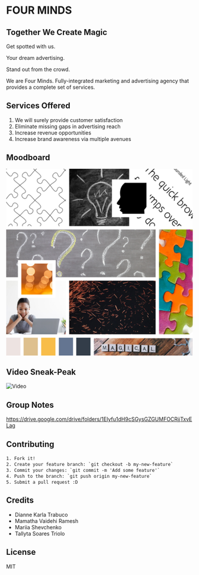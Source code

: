 # FOUR MINDS
## Together We Create Magic

Get spotted with us.

Your dream advertising.

Stand out from the crowd.

We are Four Minds. Fully-integrated marketing and advertising agency that provides a complete set of services.

## Services Offered

  1. We will surely provide customer satisfaction
  2. Eliminate missing gaps in advertising reach
  3. Increase revenue opportunities
  4. Increase brand awareness via multiple avenues

## Moodboard
![Moodboard](images/mood-board.jpg "Moodboard")

## Video Sneak-Peak
![Video](https://www.youtube.com/watch?v=u3j1VPmGD9U "Video Advertising")

## Group Notes
https://drive.google.com/drive/folders/1EIyfu1dH9cSGysGZGUMFOCRjjTxvELag

## Contributing

	1. Fork it!
	2. Create your feature branch: `git checkout -b my-new-feature`
	3. Commit your changes: `git commit -m 'Add some feature'`
	4. Push to the branch: `git push origin my-new-feature`
	5. Submit a pull request :D

## Credits

  * Dianne Karla Trabuco
  * Mamatha Vaidehi Ramesh
  * Mariia Shevchenko
  * Tallyta Soares Triolo

## License
MIT
